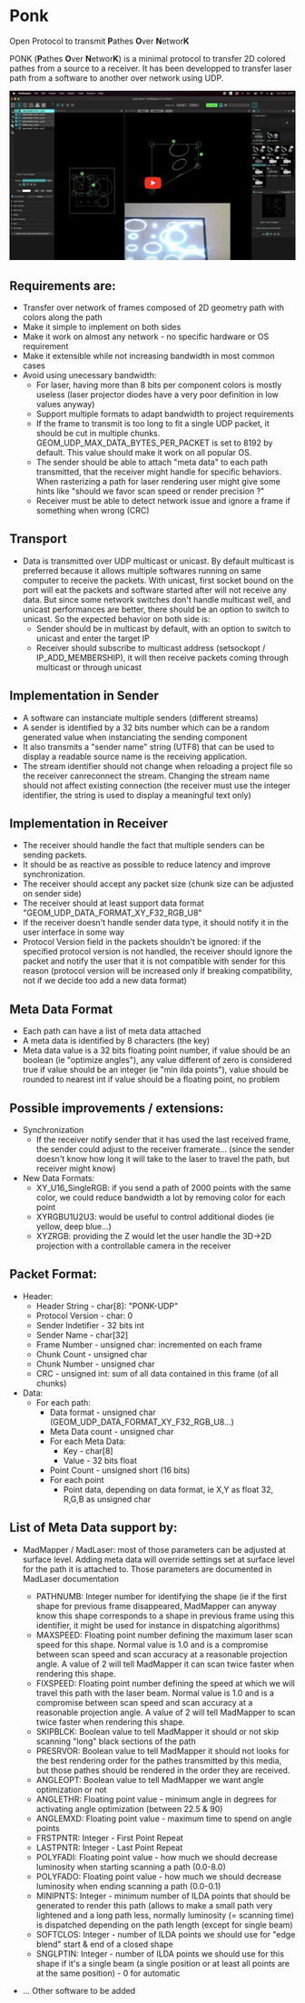 # Ponk
Open Protocol to transmit **P**athes **O**ver **N**etwor**K**

PONK (**P**athes **O**ver **N**etwor**K**) is a minimal protocol to transfer 2D colored pathes from a source to a receiver. It has been developped to transfer laser path from a software to another over network using UDP.

[![Demo](/Assets/youtube_demo_link_image.jpg)](https://www.youtube.com/watch?v=VmzsDqeO2RQ)

## Requirements are:
- Transfer over network of frames composed of 2D geometry path with colors along the path
- Make it simple to implement on both sides
- Make it work on almost any network - no specific hardware or OS requirement
- Make it extensible while not increasing bandwidth in most common cases
- Avoid using unecessary bandwidth:
  - For laser, having more than 8 bits per component colors is mostly useless (laser projector diodes have a very poor definition in low values anyway)
  - Support multiple formats to adapt bandwidth to project requirements
  - If the frame to transmit is too long to fit a single UDP packet, it should be cut in multiple chunks. GEOM_UDP_MAX_DATA_BYTES_PER_PACKET is set to 8192 by default. This value should make it work on all popular OS.
  - The sender should be able to attach "meta data" to each path transmitted, that the receiver might handle for specific behaviors. When rasterizing a path for laser rendering user might give some hints like "should we favor scan speed or render precision ?"
  - Receiver must be able to detect network issue and ignore a frame if something when wrong (CRC)

## Transport
 - Data is transmitted over UDP multicast or unicast. By default multicast is preferred because it allows multiple  softwares running on same computer to receive the packets. With unicast, first socket bound on the port will eat the packets and software started after will not receive any data.
 But since some network switches don't handle multicast well, and unicast performances are better, there should be an option to switch to unicast.
 So the expected behavior on both side is:
   - Sender should be in multicast by default, with an option to switch to unicast and enter the target IP
   - Receiver should subscribe to multicast address (setsockopt / IP_ADD_MEMBERSHIP), it will then receive packets coming through multicast or through unicast

## Implementation in Sender
- A software can instanciate multiple senders (different streams)
- A sender is identified by a 32 bits number which can be a random generated value when instanciating the sending component
- It also transmits a "sender name" string (UTF8) that can be used to display a readable source name is the receiving application.
- The stream identifier should not change when reloading a project file so the receiver canreconnect the stream. Changing the stream name should not affect existing connection (the receiver must use the integer identifier, the string is used to display a meaningful text only)

## Implementation in Receiver
- The receiver should handle the fact that multiple senders can be sending packets.
- It should be as reactive as possible to reduce latency and improve synchronization.
- The receiver should accept any packet size (chunk size can be adjusted on sender side)
- The receiver should at least support data format "GEOM_UDP_DATA_FORMAT_XY_F32_RGB_U8"
- If the receiver doesn't handle sender data type, it should notify it in the user interface in some way
- Protocol Version field in the packets shouldn't be ignored: if the specified protocol version is not handled, the receiver should ignore the packet and notify the user that it is not compatible with sender for this reason (protocol version will be increased only if breaking compatibility, not if we decide too add a new data format)

## Meta Data Format
- Each path can have a list of meta data attached
- A meta data is identified by 8 characters (the key)
- Meta data value is a 32 bits floating point number,
    if value should be an boolean (ie "optimize angles"), any value different of zero is considered true
    if value should be an integer (ie "min ilda points"), value should be rounded to nearest int
    if value should be a floating point, no problem

## Possible improvements / extensions:
- Synchronization
  - If the receiver notify sender that it has used the last received frame, the sender could adjust to the receiver framerate... (since the sender doesn't know how long it will take to the laser to travel the path, but receiver might know)
- New Data Formats:
  - XY_U16_SingleRGB: if you send a path of 2000 points with the same color, we could reduce bandwidth a lot by removing color for each point
  - XYRGBU1U2U3: would be useful to control additional diodes (ie yellow, deep blue...)
  - XYZRGB: providing the Z would let the user handle the 3D->2D projection with a controllable camera in the receiver

## Packet Format:
- Header:
  - Header String - char[8]: "PONK-UDP"
  - Protocol Version - char: 0
  - Sender Indetifier - 32 bits int
  - Sender Name - char[32]
  - Frame Number - unsigned char: incremented on each frame
  - Chunk Count - unsigned char
  - Chunk Number - unsigned char
  - CRC - unsigned int: sum of all data contained in this frame (of all chunks)
- Data:
  - For each path:
    - Data format - unsigned char (GEOM_UDP_DATA_FORMAT_XY_F32_RGB_U8...)
    - Meta Data count - unsigned char
    - For each Meta Data:
      - Key - char[8]
      - Value - 32 bits float
    - Point Count - unsigned short (16 bits)
    - For each point
      - Point data, depending on data format, ie X,Y as float 32, R,G,B as unsigned char

## List of Meta Data support by:

- MadMapper / MadLaser: most of those parameters can be adjusted at surface level. Adding meta data will override settings set at surface level for the path it is attached to. Those parameters are documented in MadLaser documentation
  - PATHNUMB: Integer number for identifying the shape (ie if the first shape for previous frame disappeared, MadMapper can anyway know this shape corresponds to a shape in previous frame using this identifier, it might be used for instance in dispatching algorithms)
  - MAXSPEED: Floating point number defining the maximum laser scan speed for this shape. Normal value is 1.0 and is a compromise between scan speed and scan accuracy at a reasonable projection angle. A value of 2 will tell MadMapper it can scan twice faster when rendering this shape.
  - FIXSPEED: Floating point number defining the speed at which we will travel this path with the laser beam. Normal value is 1.0 and is a compromise between scan speed and scan accuracy at a reasonable projection angle. A value of 2 will tell MadMapper to scan twice faster when rendering this shape.
  - SKIPBLCK: Boolean value to tell MadMapper it should or not skip scanning "long" black sections of the path
  - PRESRVOR: Boolean value to tell MadMapper it should not looks for the best rendering order for the pathes transmitted by this media, but those pathes should be rendered in the order they are received.
  - ANGLEOPT: Boolean value to tell MadMapper we want angle optimization or not
  - ANGLETHR: Floating point value - minimum angle in degrees for activating angle optimization (between 22.5 & 90)
  - ANGLEMXD: Floating point value - maximum time to spend on angle points
  - FRSTPNTR: Integer - First Point Repeat
  - LASTPNTR: Integer - Last Point Repeat
  - POLYFADI: Floating point value - how much we should decrease luminosity when starting scanning a path (0.0-8.0)
  - POLYFADO: Floating point value - how much we should decrease luminosity when ending scanning a path (0.0-0.1)
  - MINIPNTS: Integer - minimum number of ILDA points that should be generated to render this path (allows to make a small path very lightened and a long path less, normally luminosity (= scanning time) is dispatched depending on the path length (except for single beam)
  - SOFTCLOS: Integer - number of ILDA points we should use for "edge blend" start & end of a closed shape
  - SNGLPTIN: Integer - number of ILDA points we should use for this shape if it's a single beam (a single position or at least all points are at the same position) - 0 for automatic

- ... Other software to be added
